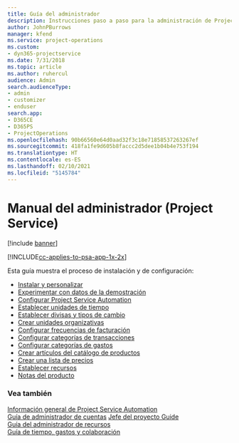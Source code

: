 ```yaml
---
title: Guía del administrador
description: Instrucciones paso a paso para la administración de Project Service
author: JohnPBurrows
manager: kfend
ms.service: project-operations
ms.custom:
- dyn365-projectservice
ms.date: 7/31/2018
ms.topic: article
ms.author: ruhercul
audience: Admin
search.audienceType:
- admin
- customizer
- enduser
search.app:
- D365CE
- D365PS
- ProjectOperations
ms.openlocfilehash: 90b66560e64d0aad32f3c18e71858537263267ef
ms.sourcegitcommit: 418fa1fe9d605b8faccc2d5dee1b04b4e753f194
ms.translationtype: HT
ms.contentlocale: es-ES
ms.lasthandoff: 02/10/2021
ms.locfileid: "5145784"
---
```

# <a name="administrator-guide-project-service"></a>Manual del administrador (Project Service)

[!include [banner](../includes/psa-now-project-operations.md)]

[!INCLUDE[cc-applies-to-psa-app-1x-2x](../includes/cc-applies-to-psa-app-1x-2x.md)]

Esta guía muestra el proceso de instalación y de configuración:  
  
- [Instalar y personalizar](install-customize.md)
- [Experimentar con datos de la demostración](use-demo-data.md)
- [Configurar Project Service Automation](configure.md)
- [Establecer unidades de tiempo](set-up-time-units.md)
- [Establecer divisas y tipos de cambio](set-up-currencies-exchange-rates.md)
- [Crear unidades organizativas](create-organizational-units.md)
- [Configurar frecuencias de facturación](set-up-invoice-frequencies.md)
- [Configurar categorías de transacciones](configure-transaction-categories.md)
- [Configurar categorías de gastos](configure-expense-categories.md)
- [Crear artículos del catálogo de productos](create-product-catalog-items.md)
- [Crear una lista de precios](create-price-list.md)
- [Establecer recursos](set-up-resources.md)
- [Notas del producto](white-papers.md)
  
### <a name="see-also"></a>Vea también  
 [Información general de Project Service Automation](../psa/overview.md)    
 [Guía de administrador de cuentas](../psa/account-manager-guide.md) [Jefe del proyecto Guide](../psa/project-manager-guide.md)   
 [Guía del administrador de recursos](../psa/resource-manager-guide.md)   
 [Guía de tiempo, gastos y colaboración](../psa/time-expense-collaboration-guide.md)
